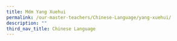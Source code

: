 ```yaml
---
title: Mdm Yang Xuehui
permalink: /our-master-teachers/Chinese-Language/yang-xuehui/
description: ""
third_nav_title: Chinese Language
---
```

